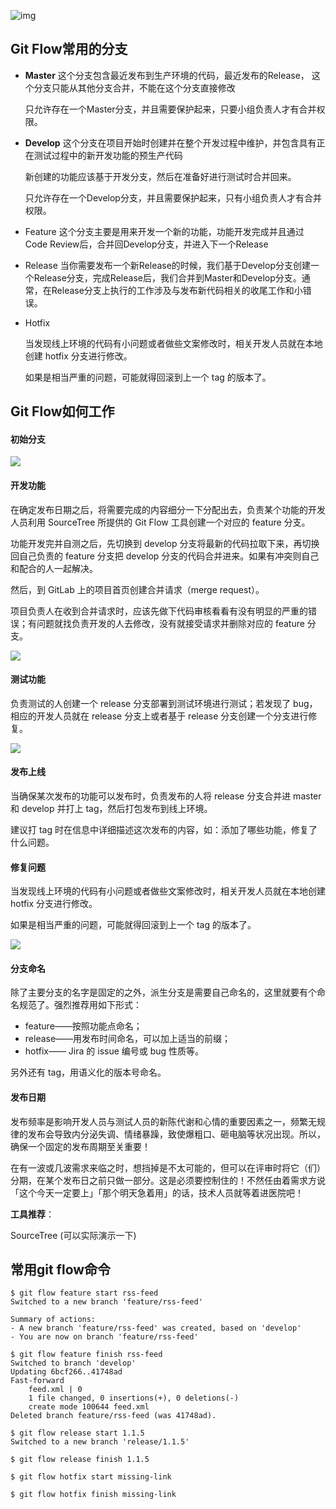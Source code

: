 ![img](E:\notes\git\Blog\imagines\git-model@2x.png)

## Git Flow常用的分支

- **Master**
  这个分支包含最近发布到生产环境的代码，最近发布的Release， 这个分支只能从其他分支合并，不能在这个分支直接修改

  只允许存在一个Master分支，并且需要保护起来，只要小组负责人才有合并权限。

- **Develop**
  这个分支在项目开始时创建并在整个开发过程中维护，并包含具有正在测试过程中的新开发功能的预生产代码

  新创建的功能应该基于开发分支，然后在准备好进行测试时合并回来。

  只允许存在一个Develop分支，并且需要保护起来，只有小组负责人才有合并权限。

- Feature
  这个分支主要是用来开发一个新的功能，功能开发完成并且通过Code Review后，合并回Develop分支，并进入下一个Release

- Release
  当你需要发布一个新Release的时候，我们基于Develop分支创建一个Release分支，完成Release后，我们合并到Master和Develop分支。通常，在Release分支上执行的工作涉及与发布新代码相关的收尾工作和小错误。

- Hotfix

  当发现线上环境的代码有小问题或者做些文案修改时，相关开发人员就在本地创建 hotfix 分支进行修改。

  如果是相当严重的问题，可能就得回滚到上一个 tag 的版本了。

## Git Flow如何工作

#### 初始分支

![](E:\notes\git\Blog\imagines\845143-97ccc6e966213d91.png)

#### 开发功能

在确定发布日期之后，将需要完成的内容细分一下分配出去，负责某个功能的开发人员利用 SourceTree 所提供的 Git Flow 工具创建一个对应的 feature 分支。

功能开发完并自测之后，先切换到 develop 分支将最新的代码拉取下来，再切换回自己负责的 feature 分支把 develop 分支的代码合并进来。如果有冲突则自己和配合的人一起解决。

然后，到 GitLab 上的项目首页创建合并请求（merge request）。

项目负责人在收到合并请求时，应该先做下代码审核看看有没有明显的严重的错误；有问题就找负责开发的人去修改，没有就接受请求并删除对应的 feature 分支。

![](E:\notes\git\Blog\imagines\845143-3503671d290d71c1.png)

#### 测试功能

负责测试的人创建一个 release 分支部署到测试环境进行测试；若发现了 bug，相应的开发人员就在 release 分支上或者基于 release 分支创建一个分支进行修复。	

![](E:\notes\git\Blog\imagines\845143-08eeaf88229f3f77.png)

#### 发布上线

当确保某次发布的功能可以发布时，负责发布的人将 release 分支合并进 master 和 develop 并打上 tag，然后打包发布到线上环境。

建议打 tag 时在信息中详细描述这次发布的内容，如：添加了哪些功能，修复了什么问题。

#### 修复问题

当发现线上环境的代码有小问题或者做些文案修改时，相关开发人员就在本地创建 hotfix 分支进行修改。

如果是相当严重的问题，可能就得回滚到上一个 tag 的版本了。

![](E:\notes\git\Blog\imagines\845143-184f7c3a9dd71b46.png)



#### 分支命名

除了主要分支的名字是固定的之外，派生分支是需要自己命名的，这里就要有个命名规范了。强烈推荐用如下形式：

- feature——按照功能点命名；
- release——用发布时间命名，可以加上适当的前缀；
- hotfix—— Jira 的 issue 编号或 bug 性质等。

另外还有 tag，用语义化的版本号命名。

#### 发布日期

发布频率是影响开发人员与测试人员的新陈代谢和心情的重要因素之一，频繁无规律的发布会导致内分泌失调、情绪暴躁，致使爆粗口、砸电脑等状况出现。所以，确保一个固定的发布周期至关重要！

在有一波或几波需求来临之时，想挡掉是不太可能的，但可以在评审时将它（们）分期，在某个发布日之前只做一部分。这是必须要控制住的！不然任由着需求方说「这个今天一定要上」「那个明天急着用」的话，技术人员就等着进医院吧！



**工具推荐**：

SourceTree (可以实际演示一下)

## 常用git flow命令

``` shell
$ git flow feature start rss-feed
Switched to a new branch 'feature/rss-feed'

Summary of actions:
- A new branch 'feature/rss-feed' was created, based on 'develop'
- You are now on branch 'feature/rss-feed'
```

``` shell
$ git flow feature finish rss-feed
Switched to branch 'develop'
Updating 6bcf266..41748ad
Fast-forward
    feed.xml | 0
    1 file changed, 0 insertions(+), 0 deletions(-)
    create mode 100644 feed.xml
Deleted branch feature/rss-feed (was 41748ad).
```

``` shell
$ git flow release start 1.1.5
Switched to a new branch 'release/1.1.5'
```

``` shell
$ git flow release finish 1.1.5
```

``` shell
$ git flow hotfix start missing-link
```

``` shell
$ git flow hotfix finish missing-link
```

